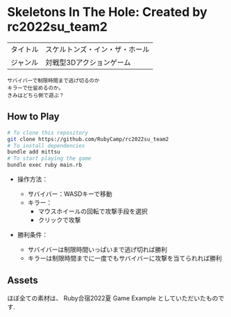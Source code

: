 # Skeletons In The Hole: Created by rc2022su_team2

|          |                        |
| -------- | ---------------------- |
| タイトル | スケルトンズ・イン・ザ・ホール |
| ジャンル | 対戦型3Dアクションゲーム |

```plaintext
サバイバーで制限時間まで逃げ切るのか
キラーで仕留めるのか。
きみはどちら側で遊ぶ？
```

## How to Play

```sh
# To clone this repository
git clone https://github.com/RubyCamp/rc2022su_team2
# To install dependencies
bundle add mittsu
# To start playing the game
bundle exec ruby main.rb
```

- 操作方法：

  - サバイバー：WASDキーで移動
  - キラー：
    - マウスホイールの回転で攻撃手段を選択
    - クリックで攻撃

- 勝利条件：

  - サバイバーは制限時間いっぱいまで逃げ切れば勝利
  - キラーは制限時間までに一度でもサバイバーに攻撃を当てられれば勝利

## Assets

ほぼ全ての素材は、 Ruby合宿2022夏 Game Example としていただいたものです.

